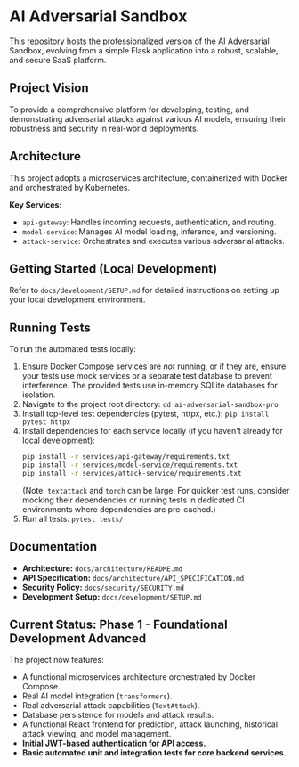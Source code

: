 # AI Adversarial Sandbox

This repository hosts the professionalized version of the AI Adversarial Sandbox, evolving from a simple Flask application into a robust, scalable, and secure SaaS platform.

## Project Vision

To provide a comprehensive platform for developing, testing, and demonstrating adversarial attacks against various AI models, ensuring their robustness and security in real-world deployments.

## Architecture

This project adopts a microservices architecture, containerized with Docker and orchestrated by Kubernetes.

**Key Services:**
- `api-gateway`: Handles incoming requests, authentication, and routing.
- `model-service`: Manages AI model loading, inference, and versioning.
- `attack-service`: Orchestrates and executes various adversarial attacks.

## Getting Started (Local Development)

Refer to `docs/development/SETUP.md` for detailed instructions on setting up your local development environment.

## Running Tests

To run the automated tests locally:

1.  Ensure Docker Compose services are *not* running, or if they are, ensure your tests use mock services or a separate test database to prevent interference. The provided tests use in-memory SQLite databases for isolation.
2.  Navigate to the project root directory: `cd ai-adversarial-sandbox-pro`
3.  Install top-level test dependencies (pytest, httpx, etc.): `pip install pytest httpx`
4.  Install dependencies for each service locally (if you haven't already for local development):
    ```bash
    pip install -r services/api-gateway/requirements.txt
    pip install -r services/model-service/requirements.txt
    pip install -r services/attack-service/requirements.txt
    ```
    (Note: `textattack` and `torch` can be large. For quicker test runs, consider mocking their dependencies or running tests in dedicated CI environments where dependencies are pre-cached.)
5.  Run all tests: `pytest tests/`

## Documentation

- **Architecture:** `docs/architecture/README.md`
- **API Specification:** `docs/architecture/API_SPECIFICATION.md`
- **Security Policy:** `docs/security/SECURITY.md`
- **Development Setup:** `docs/development/SETUP.md`

## Current Status: Phase 1 - Foundational Development Advanced

The project now features:
- A functional microservices architecture orchestrated by Docker Compose.
- Real AI model integration (`transformers`).
- Real adversarial attack capabilities (`TextAttack`).
- Database persistence for models and attack results.
- A functional React frontend for prediction, attack launching, historical attack viewing, and model management.
- **Initial JWT-based authentication for API access.**
- **Basic automated unit and integration tests for core backend services.**
